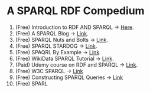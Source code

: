 # A SPARQL RDF Compedium

1. (Free) Introduction to RDF AND SPARQL -> [Here](https://data.europa.eu/sites/default/files/d2.1.2_training_module_1.3_introduction_to_rdf_sparql_en_edp.pdf).
2. (Free) A SPARQL Blog -> [Link](http://www.learningsparql.com/).
3. (Free) SPARQL Nuts and Bolts -> [Link](https://cambridgesemantics.com/blog/semantic-university/learn-sparql/sparql-nuts-bolts/).
4. (Free) SPARQL STARDOG -> [Link](https://docs.stardog.com/tutorials/learn-sparql).
5. (Free) SPAQRL By Example -> [Link](https://www.w3.org/2009/Talks/0615-qbe/).
6. (Free) WikiData SPARQL Tutorial -> [Link](https://www.wikidata.org/wiki/Wikidata:SPARQL_tutorial).
7. (Paid) Udemy course on RDF and SPARQL -> [Link](https://www.google.com/aclk?sa=l&ai=DChcSEwi49u2qgej6AhUrEecKHeJZAsUYABAAGgJwdg&sig=AOD64_07jTTNk6oZuC4gLHg_5pdz12qtKw&q&adurl&ved=2ahUKEwi_qeaqgej6AhWvMzQIHQ9OATkQ0Qx6BAgGEAE).
8. (Free) W3C SPARQL -> [Link](https://www.w3.org/TR/sparql11-query/)
9. (Free) Constructing SPARQL Queries -> [Link](https://medium.com/wallscope/constructing-sparql-queries-ca63b8b9ac02)
10. (Free) SPARL 
